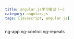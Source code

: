 ```yaml
---
title: angular.js学习笔记（一）
category: angular.js
tags: [javascript, angular.js]
---
```


ng-app
ng-control
ng-repeats